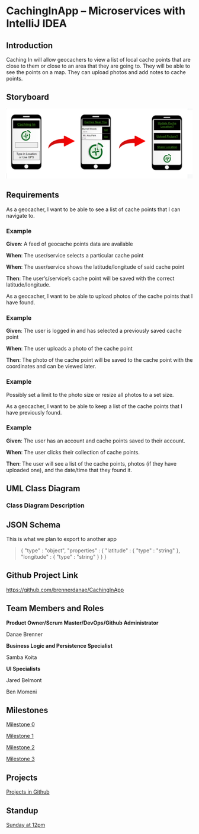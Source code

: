 # CachingInApp – Microservices with IntelliJ IDEA 

## Introduction 

Caching In will allow geocachers to view a list of local cache points that are close to them or close to an area that they are going to. They will be able to see the points on a map. They can upload photos and add notes to cache points. 

## Storyboard 
![Storyboard](src/main/resources/storyboard.PNG "Storyboard")
## Requirements 

As a geocacher, I want to be able to see a list of cache points that I can navigate to. 

### Example 

  

**Given**: A feed of geocache points data are available 

  

**When**: The user/service selects a particular cache point 

  

**When**: The user/service shows the latitude/longitude of said cache point 

  

**Then**: The user’s/service’s cache point will be saved with the correct latitude/longitude. 

  

As a geocacher, I want to be able to upload photos of the cache points that I have found. 

### Example 

**Given**: The user is logged in and has selected a previously saved cache point  

**When**: The user uploads a photo of the cache point 

**Then**: The photo of the cache point will be saved to the cache point with the coordinates and can be viewed later. 

### Example 

Possibly set a limit to the photo size or resize all photos to a set size. 

As a geocacher, I want to be able to keep a list of the cache points that I have previously found. 

  

### Example 

  

**Given**: The user has an account and cache points saved to their account. 

  

**When**: The user clicks their collection of cache points. 

  

**Then**: The user will see a list of the cache points, photos (if they have uploaded one), and the date/time that they found it.			 

## UML Class Diagram 

<Insert Class Diagram> 

### Class Diagram Description 

<Insert Class Diagram Description> 

## JSON Schema 

This is what we plan to export to another app 

>{ 
>  "type" : "object", 
>  "properties" : { 
>    "latitude" : { 
>      "type" : "string" 
>    }, 
>    "longitude" : { 
>      "type" : "string" 
>    } 
>  } 
>} 

  

## Github Project Link 

https://github.com/brennerdanae/CachingInApp 

  

## Team Members and Roles 

**Product Owner/Scrum Master/DevOps/Github Administrator**  

Danae Brenner 

**Business Logic and Persistence Specialist**  

Samba Koita 

**UI Specialists** 

Jared Belmont 

Ben Momeni 

  

## Milestones 

[Milestone 0](https://github.com/brennerdanae/CachingInApp/milestone/1) 

[Milestone 1](https://github.com/brennerdanae/CachingInApp/milestone/2) 

[Milestone 2](https://github.com/brennerdanae/CachingInApp/milestone/3) 

[Milestone 3](https://github.com/brennerdanae/CachingInApp/milestone/4) 

  

## Projects 

[Projects in Github](https://github.com/users/brennerdanae/projects/1) 

  

## Standup 

[Sunday at 12pm](https://teams.microsoft.com/l/meetup-join/19%3ameeting_YTZkODZmNTItNGRhMS00ZWZkLWJmMWEtOWMyMzBlMjgzZmI1%40thread.v2/0?context=%7b%22Tid%22%3a%22f5222e6c-5fc6-48eb-8f03-73db18203b63%22%2c%22Oid%22%3a%224cdc4a8a-a374-4ac6-9848-6269cd8e320f%22%7d) 

 
